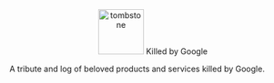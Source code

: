 <div style="text-align: center;">
  <img src="https://raw.githubusercontent.com/codyogden/killedbygoogle/master/assets/tombstone.svg" alt="tombstone" style="height: 80px; width: 80px">
  Killed by Google
</div>

A tribute and log of beloved products and services killed by Google.
